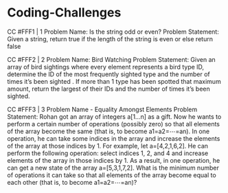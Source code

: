 # Coding-Challenges

CC #FFF1 | 1
Problem Name: Is the string odd or even?
Problem Statement: Given a string, return true if the length of the string is even or else
return false

CC #FFF2 | 2
Problem Name: Bird Watching
Problem Statement: Given an array of bird sightings where every element represents a
bird type ID, determine the ID of the most frequently sighted type and the number of times
it’s been sighted . If more than 1 type has been spotted that maximum amount, return the
largest of their IDs and the number of times it’s been sighted.

CC #FFF3 | 3
Problem Name - Equality Amongst Elements
Problem Statement: Rohan got an array of integers a[1…n] as a gift. Now he wants to
perform a certain number of operations (possibly zero) so that all elements of the array
become the same (that is, to become a1=a2=⋯=an).
In one operation, he can take some indices in the array and increase the elements of the
array at those indices by 1.
For example, let a=[4,2,1,6,2]. He can perform the following operation: select indices 1,
2, and 4 and increase elements of the array in those indices by 1. As a result, in one
operation, he can get a new state of the array a=[5,3,1,7,2].
What is the minimum number of operations it can take so that all elements of the array
become equal to each other (that is, to become a1=a2=⋯=an)?
